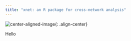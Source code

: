 ```yaml
---
title: "xnet: an R package for cross-network analysis"
---
```


![center-aligned-image](/static/images/xnet_logo.png){: .align-center}

Hello
